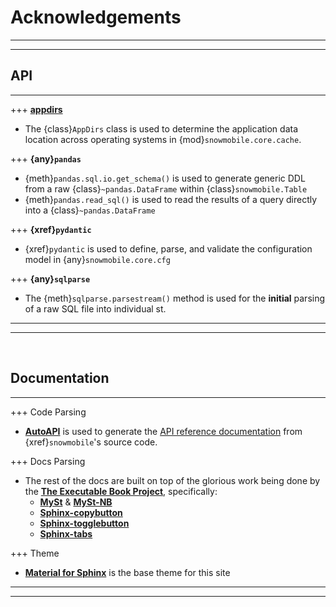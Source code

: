 # Acknowledgements
<hr class="sn-grey">
<hr class="sn-spacer-thick2">


## API
<hr class="sn-green hanging">

+++
[**appdirs**](https://pypi.org/project/appdirs/)
-   The {class}`AppDirs` class is used to determine the application data
    location across operating systems in {mod}`snowmobile.core.cache`.
    
+++
**{any}`pandas`**
-   {meth}`pandas.sql.io.get_schema()` is used to generate generic DDL 
    from a raw {class}`~pandas.DataFrame` within {class}`snowmobile.Table`
-   {meth}`pandas.read_sql()` is used to read the results of a query
    directly into a {class}`~pandas.DataFrame`
    
+++ 
**{xref}`pydantic`**
-   {xref}`pydantic` is used to define, parse, and validate the configuration
    model in {any}`snowmobile.core.cfg`
    
+++ 
**{any}`sqlparse`**
-   The {meth}`sqlparse.parsestream()` method is used for the **initial** parsing
    of a raw SQL file into individual st.

<hr class="sn-spacer">
<hr class="sn-green">

<br>

## Documentation
<hr class="sn-green">

+++
Code Parsing
-   [**AutoAPI**](https://autoapi.readthedocs.io/) is used to generate the
    [API reference documentation](./autoapi/snowmobile/core/index)
    from {xref}`snowmobile`'s source code.

+++
Docs Parsing
-   The rest of the docs are built on top of the glorious work being 
    done by the [**The Executable Book Project**](https://github.com/executablebooks),
    specifically:
    -   [**MySt**](https://myst-parser.readthedocs.io/en/latest/) & [**MySt-NB**](https://myst-nb.readthedocs.io/en/latest/)
    -   [**Sphinx-copybutton**](https://sphinx-copybutton.readthedocs.io/en/latest/)
    -   [**Sphinx-togglebutton**](https://github.com/executablebooks/sphinx-togglebutton)
    -   [**Sphinx-tabs**](https://sphinx-tabs.readthedocs.io/en/latest/#)
    
+++
Theme
-   [**Material for Sphinx**](https://bashtage.github.io/sphinx-material/) 
    is the base theme for this site

<hr class="sn-spacer">
<hr class="sn-green">

<br>
